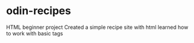# odin-recipes

HTML beginner project
Created a simple recipe site with html
learned how to work with basic tags
